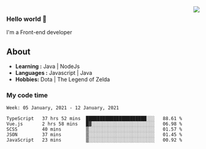 <img align='right' src="https://github-readme-stats.vercel.app/api?username=jumodada&show_icons=true&theme=vue">

### Hello world 👋

I'm a Front-end developer 
    
## About
-  **Learning :** Java | NodeJs
-  **Languages :** Javascript | Java
-  **Hobbies:** Dota | The Legend of Zelda

### My code time

<!--START_SECTION:waka-->
```text
Week: 05 January, 2021 - 12 January, 2021

TypeScript   37 hrs 52 mins  ██████████████████████░░░   88.61 % 
Vue.js       2 hrs 58 mins   █▓░░░░░░░░░░░░░░░░░░░░░░░   06.98 % 
SCSS         40 mins         ▒░░░░░░░░░░░░░░░░░░░░░░░░   01.57 % 
JSON         37 mins         ▒░░░░░░░░░░░░░░░░░░░░░░░░   01.45 % 
JavaScript   23 mins         ▒░░░░░░░░░░░░░░░░░░░░░░░░   00.92 % 
```
<!--END_SECTION:waka-->
